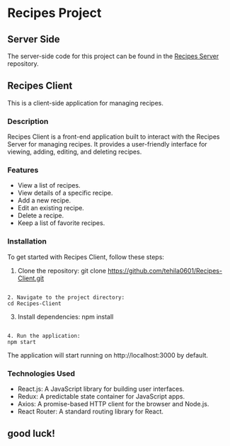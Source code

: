 # Recipes Project

## Server Side

The server-side code for this project can be found in the [Recipes Server](https://github.com/tehila0601/Recipes-Server) repository.

## Recipes Client

This is a client-side application for managing recipes.

### Description

Recipes Client is a front-end application built to interact with the Recipes Server for managing recipes. It provides a user-friendly interface for viewing, adding, editing, and deleting recipes.

### Features

- View a list of recipes.
- View details of a specific recipe.
- Add a new recipe.
- Edit an existing recipe.
- Delete a recipe.
- Keep a list of favorite recipes.

### Installation

To get started with Recipes Client, follow these steps:

1. Clone the repository:
git clone https://github.com/tehila0601/Recipes-Client.git
```

2. Navigate to the project directory:
cd Recipes-Client
```

3. Install dependencies:
npm install
```

4. Run the application:
npm start
```

The application will start running on http://localhost:3000 by default.

### Technologies Used

- React.js: A JavaScript library for building user interfaces.
- Redux: A predictable state container for JavaScript apps.
- Axios: A promise-based HTTP client for the browser and Node.js.
- React Router: A standard routing library for React.

## good luck!

  


